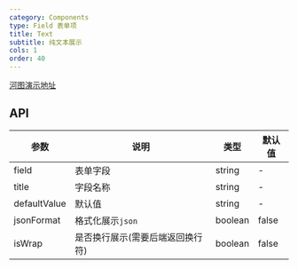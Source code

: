```yaml
---
category: Components
type: Field 表单项
title: Text
subtitle: 纯文本展示
cols: 1
order: 40
---
```


[河图演示地址](http://139.155.239.172/guiedit?route=%2Fproject%2Fhetu_demo%2Fhetu%2Fdemo%2FText)

## API

| 参数         | 说明                             | 类型    | 默认值 |
| ------------ | -------------------------------- | ------- | ------ |
| field        | 表单字段                         | string  | -      |
| title        | 字段名称                         | string  | -      |
| defaultValue | 默认值                           | string  | -      |
| jsonFormat   | 格式化展示`json`                 | boolean | false  |
| isWrap       | 是否换行展示(需要后端返回换行符) | boolean | false  |
